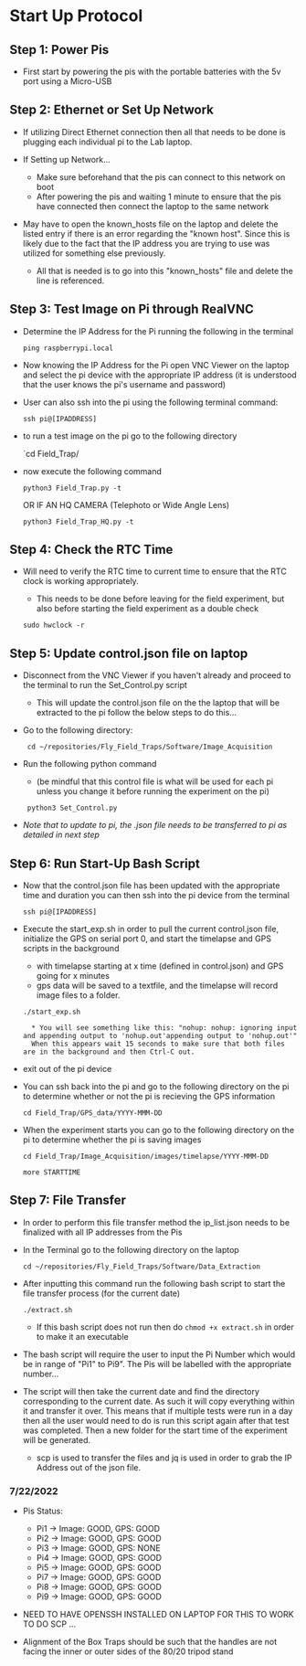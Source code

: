 # Start Up Protocol

## Step 1: Power Pis
* First start by powering the pis with the portable batteries with the 5v port using a Micro-USB

## Step 2: Ethernet or Set Up Network
* If utilizing Direct Ethernet connection then all that needs to be done
is plugging each individual pi to the Lab laptop.

* If Setting up Network...
    * Make sure beforehand that the pis can connect to this network on boot
    * After powering the pis and waiting 1 minute to ensure that the pis have connected then connect the laptop to the same network

* May have to open the known_hosts file on the laptop and delete the listed entry if there is an error regarding the "known host". Since
this is likely due to the fact that the IP address you are trying to use was utilized for something else previously.
    * All that is needed is to go into this "known_hosts" file and delete the line is referenced.

## Step 3: Test Image on Pi through RealVNC
* Determine the IP Address for the Pi running the following in the terminal

    ` ping raspberrypi.local `

* Now knowing the IP Address for the Pi open VNC Viewer on the laptop and select the pi device with the appropriate IP address (it is understood that the user knows the pi's username and password)

* User can also ssh into the pi using the following terminal command:

    ` ssh pi@[IPADDRESS] `

* to run a test image on the pi go to the following directory

    `cd Field_Trap/

* now execute the following command

    `python3 Field_Trap.py -t `
    
    OR IF AN HQ CAMERA (Telephoto or Wide Angle Lens)

    `python3 Field_Trap_HQ.py -t `

## Step 4: Check the RTC Time 
* Will need to verify the RTC time to current time to ensure that the RTC clock is working appropriately.
    * This needs to be done before leaving for the field experiment, but also before starting the field experiment as a double check

    ` sudo hwclock -r `

## Step 5: Update control.json file on laptop 
* Disconnect from the VNC Viewer if you haven't already and proceed to the terminal to run the Set_Control.py script
    * This will update the control.json file on the the laptop that will be extracted to the pi follow the below steps to do this...
* Go to the following directory:

    ` cd ~/repositories/Fly_Field_Traps/Software/Image_Acquisition`

* Run the following python command 
    * (be mindful that this control file is what will be used for each pi unless you change it before running the experiment on the pi)

    ` python3 Set_Control.py`

* *Note that to update to pi, the .json file needs to be transferred to pi as detailed in next step*

## Step 6: Run Start-Up Bash Script
* Now that the control.json file has been updated with the appropriate time and duration you can then ssh into the pi device from the terminal

    ` ssh pi@[IPADDRESS] `

* Execute the start_exp.sh in order to pull the current control.json file, initialize the GPS on serial port 0, and start the timelapse and GPS scripts in the background 
    * with timelapse starting at x time (defined in control.json) and GPS going for x minutes
    * gps data will be saved to a textfile, and the timelapse will record image files to a folder.

    ` ./start_exp.sh `

        * You will see something like this: "nohup: nohup: ignoring input and appending output to 'nohup.out'appending output to 'nohup.out'"
        When this appears wait 15 seconds to make sure that both files are in the background and then Ctrl-C out.

* exit out of the pi device

* You can ssh back into the pi and go to the following directory on the pi to determine whether or not the pi is recieving the GPS information

    `cd Field_Trap/GPS_data/YYYY-MMM-DD`

* When the experiment starts you can go to the following directory on the pi to determine whether the pi is saving images

    `cd Field_Trap/Image_Acquisition/images/timelapse/YYYY-MMM-DD`

    `more STARTTIME`


## Step 7: File Transfer
* In order to perform this file transfer method the ip_list.json needs to be finalized with all IP addresses from the Pis

* In the Terminal go to the following directory on the laptop

    `cd ~/repositories/Fly_Field_Traps/Software/Data_Extraction`

* After inputting this command run the following bash script to start the file transfer process (for the current date)

    `./extract.sh`
    
    * If this bash script does not run then do `chmod +x extract.sh` in order to make it an executable

* The bash script will require the user to input the Pi Number which would be in range of "Pi1" to Pi9". The Pis will be labelled with the appropriate number...

* The script will then take the current date and find the directory corresponding to the current date. As such it will copy everything within it and transfer it over. This means that if multiple tests were run in a day then all the user would need to do is run this script again after that test was completed. Then a new folder for the start time of the experiment will be generated.

    * scp is used to transfer the files and jq is used in order to grab the IP Address out of the json file.


### 7/22/2022
* Pis Status:
    - Pi1 -> Image: GOOD, GPS: GOOD
    - Pi2 -> Image: GOOD, GPS: GOOD
    - Pi3 -> Image: GOOD, GPS: NONE
    - Pi4 -> Image: GOOD, GPS: GOOD
    - Pi5 -> Image: GOOD, GPS: GOOD
    - Pi7 -> Image: GOOD, GPS: GOOD
    - Pi8 -> Image: GOOD, GPS: GOOD
    - Pi9 -> Image: GOOD, GPS: GOOD


* NEED TO HAVE OPENSSH INSTALLED ON LAPTOP FOR THIS TO WORK TO DO SCP ...
* Alignment of the Box Traps should be such that the handles are not facing the inner or outer sides of the 80/20 tripod stand